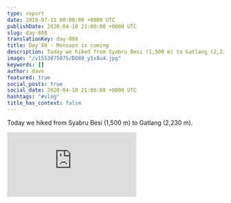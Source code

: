 ```yaml
---
type: report
date: 2019-07-11 00:00:00 +0000 UTC
publishDate: 2020-04-10 21:00:00 +0000 UTC
slug: day-088
translationKey: day-088
title: Day 88 - Monsoon is coming
description: Today we hiked from Syabru Besi (1,500 m) to Gatlang (2,230 m).
image: "/v1553075075/D088_y1x8u4.jpg"
keywords: []
author: dave
featured: true
social_posts: true
social_date: 2020-04-10 21:00:00 +0000 UTC
hashtags: "#vlog"
title_has_context: false
---
```


Today we hiked from Syabru Besi (1,500 m) to Gatlang (2,230 m).

<iframe src="https://www.youtube.com/embed/vVl3Qv9kDvA" frameborder="0" allow="accelerometer; autoplay; encrypted-media; gyroscope; picture-in-picture" allowfullscreen></iframe>

